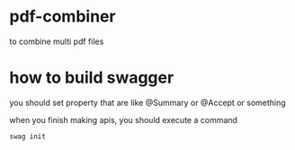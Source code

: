 # pdf-combiner
to combine multi pdf files

# how to build swagger
you should set property that are like @Summary or @Accept or something

when you finish making apis, you should execute a command
```
swag init
```
